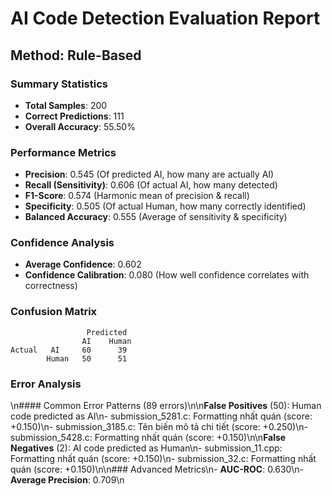 
# AI Code Detection Evaluation Report
## Method: Rule-Based

### Summary Statistics
- **Total Samples**: 200
- **Correct Predictions**: 111
- **Overall Accuracy**: 55.50%

### Performance Metrics
- **Precision**: 0.545 (Of predicted AI, how many are actually AI)
- **Recall (Sensitivity)**: 0.606 (Of actual AI, how many detected)
- **F1-Score**: 0.574 (Harmonic mean of precision & recall)
- **Specificity**: 0.505 (Of actual Human, how many correctly identified)
- **Balanced Accuracy**: 0.555 (Average of sensitivity & specificity)

### Confidence Analysis
- **Average Confidence**: 0.602
- **Confidence Calibration**: 0.080 (How well confidence correlates with correctness)

### Confusion Matrix
```
                 Predicted
                AI    Human
Actual   AI     60      39
        Human   50      51
```

### Error Analysis
\n#### Common Error Patterns (89 errors)\n\n**False Positives** (50): Human code predicted as AI\n- submission_5281.c: Formatting nhất quán (score: +0.150)\n- submission_3185.c: Tên biến mô tả chi tiết (score: +0.250)\n- submission_5428.c: Formatting nhất quán (score: +0.150)\n\n**False Negatives** (2): AI code predicted as Human\n- submission_11.cpp: Formatting nhất quán (score: +0.150)\n- submission_32.c: Formatting nhất quán (score: +0.150)\n\n### Advanced Metrics\n- **AUC-ROC**: 0.630\n- **Average Precision**: 0.709\n